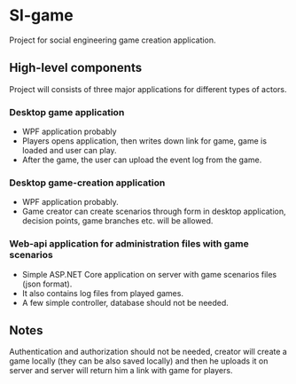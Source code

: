 # SI-game

Project for social engineering game creation application.

## High-level components

Project will consists of three major applications for different types of actors.

### Desktop game application

- WPF application probably
- Players opens application, then writes down link for game, game is loaded and user can play.
- After the game, the user can upload the event log from the game.

### Desktop game-creation application

- WPF application probably.
- Game creator can create scenarios through form in desktop application, decision points, game branches etc. will be allowed.

### Web-api application for administration files with game scenarios

- Simple ASP.NET Core application on server with game scenarios files (json format).
- It also contains log files from played games.
- A few simple controller, database should not be needed.


## Notes

Authentication and authorization should not be needed, creator will create a game locally (they can be also saved locally) and then he uploads it on server and server will return him a link with game for players.
